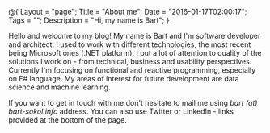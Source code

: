 @{
    Layout = "page";
    Title = "About me";
    Date = "2016-01-17T02:00:17";
    Tags = "";
    Description = "Hi, my name is Bart";
}

Hello and welcome to my blog! My name is Bart and I'm software developer and architect.
I used to work with different technologies, the most recent being Microsoft ones (.NET platform).
I put a lot of attention to quality of the solutions I work on - from technical, business and usability perspectives.
Currently I'm focusing on functional and reactive programming, especially on F# language.
My areas of interest for future development are data science and machine learning.

If you want to get in touch with me don't hesitate to mail me using _bart (at) bart-sokol.info_ address.
You can also use Twitter or LinkedIn - links provided at the bottom of the page.  